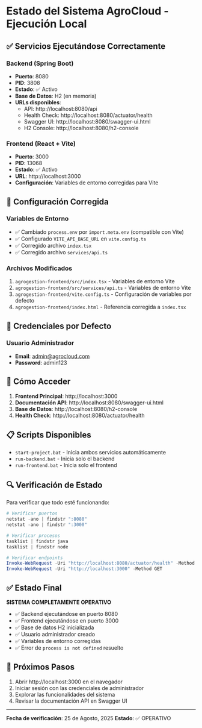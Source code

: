 # Estado del Sistema AgroCloud - Ejecución Local

## ✅ Servicios Ejecutándose Correctamente

### Backend (Spring Boot)
- **Puerto**: 8080
- **PID**: 3808
- **Estado**: ✅ Activo
- **Base de Datos**: H2 (en memoria)
- **URLs disponibles**:
  - API: http://localhost:8080/api
  - Health Check: http://localhost:8080/actuator/health
  - Swagger UI: http://localhost:8080/swagger-ui.html
  - H2 Console: http://localhost:8080/h2-console

### Frontend (React + Vite)
- **Puerto**: 3000
- **PID**: 13068
- **Estado**: ✅ Activo
- **URL**: http://localhost:3000
- **Configuración**: Variables de entorno corregidas para Vite

## 🔧 Configuración Corregida

### Variables de Entorno
- ✅ Cambiado `process.env` por `import.meta.env` (compatible con Vite)
- ✅ Configurado `VITE_API_BASE_URL` en `vite.config.ts`
- ✅ Corregido archivo `index.tsx`
- ✅ Corregido archivo `services/api.ts`

### Archivos Modificados
1. `agrogestion-frontend/src/index.tsx` - Variables de entorno Vite
2. `agrogestion-frontend/src/services/api.ts` - Variables de entorno Vite
3. `agrogestion-frontend/vite.config.ts` - Configuración de variables por defecto
4. `agrogestion-frontend/index.html` - Referencia corregida a `index.tsx`

## 👤 Credenciales por Defecto

### Usuario Administrador
- **Email**: admin@agrocloud.com
- **Password**: admin123

## 🚀 Cómo Acceder

1. **Frontend Principal**: http://localhost:3000
2. **Documentación API**: http://localhost:8080/swagger-ui.html
3. **Base de Datos**: http://localhost:8080/h2-console
4. **Health Check**: http://localhost:8080/actuator/health

## 📋 Scripts Disponibles

- `start-project.bat` - Inicia ambos servicios automáticamente
- `run-backend.bat` - Inicia solo el backend
- `run-frontend.bat` - Inicia solo el frontend

## 🔍 Verificación de Estado

Para verificar que todo esté funcionando:

```powershell
# Verificar puertos
netstat -ano | findstr ":8080"
netstat -ano | findstr ":3000"

# Verificar procesos
tasklist | findstr java
tasklist | findstr node

# Verificar endpoints
Invoke-WebRequest -Uri "http://localhost:8080/actuator/health" -Method GET
Invoke-WebRequest -Uri "http://localhost:3000" -Method GET
```

## ✅ Estado Final
**SISTEMA COMPLETAMENTE OPERATIVO**

- ✅ Backend ejecutándose en puerto 8080
- ✅ Frontend ejecutándose en puerto 3000
- ✅ Base de datos H2 inicializada
- ✅ Usuario administrador creado
- ✅ Variables de entorno corregidas
- ✅ Error de `process is not defined` resuelto

## 🎯 Próximos Pasos

1. Abrir http://localhost:3000 en el navegador
2. Iniciar sesión con las credenciales de administrador
3. Explorar las funcionalidades del sistema
4. Revisar la documentación API en Swagger UI

---
**Fecha de verificación**: 25 de Agosto, 2025
**Estado**: ✅ OPERATIVO
